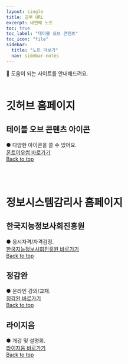 ```yaml
---
layout: single
title: 공부 URL
excerpt: 네번째 노트
toc: true
toc_label: "테이블 오브 콘텐츠"
toc_icon: "file"
sidebar:
  title: "노트 더보기"
  nav: sidebar-notes
---
```


📖 도움이 되는 사이트를 안내해드려요.
<br><br>
# 깃허브 홈페이지
## 테이블 오브 콘텐츠 아이콘
● 다양한 아이콘을 쓸 수 있어요.<br><a href="https://fontawesome.com/search" class="btn btn--info">폰트어우썸 바로가기</a>
<br>
<a href="#" class="btn btn--success">Back to top</a>
<br>

<br><br>
# 정보시스템감리사 홈페이지
## 한국지능정보사회진흥원
● 응시자격/자격검정.<br><a href="https://auditor.nia.or.kr/front/main/main.do" class="btn btn--info">한국지능정보사회진흥원 바로가기</a>
<br>
<a href="#" class="btn btn--success">Back to top</a>
<br>

## 정감완
● 온라인 강의/교재.<br><a href="https://m.junggam.com/" class="btn btn--info">정감완 바로가기</a>
<br>
<a href="#" class="btn btn--success">Back to top</a>
<br>

## 라이지음
● 개강 및 설명회.<br><a href="https://www.lyzeum.com/board/board_list.asp?Boar_code=MP1174&Clas_Code=CC1363" class="btn btn--info">라이지움 바로가기</a>
<br>
<a href="#" class="btn btn--success">Back to top</a>
<br>

